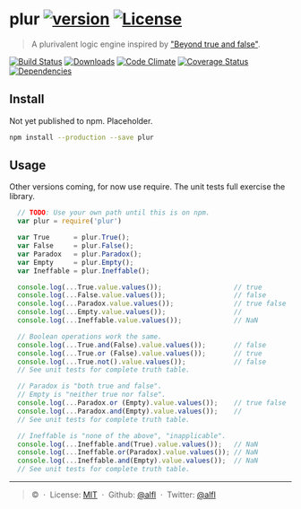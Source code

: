 # plur [![version][npm-version]][npm-url] [![License][npm-license]][license-url]

> A plurivalent logic engine inspired by ["Beyond true and false"](https://aeon.co/essays/the-logic-of-buddhist-philosophy-goes-beyond-simple-truth).

[![Build Status][travis-image]][travis-url]
[![Downloads][npm-downloads]][npm-url]
[![Code Climate][codeclimate-quality]][codeclimate-url]
[![Coverage Status][codeclimate-coverage]][codeclimate-url]
[![Dependencies][david-image]][david-url]

## Install

Not yet published to npm. Placeholder.

```bash
npm install --production --save plur
```

## Usage

Other versions coming, for now use require. The unit tests full exercise the library.

```javascript
  // TODO: Use your own path until this is on npm.
  var plur = require('plur')

  var True      = plur.True();
  var False     = plur.False();
  var Paradox   = plur.Paradox();
  var Empty     = plur.Empty();
  var Ineffable = plur.Ineffable();

  console.log(...True.value.values());                  // true
  console.log(...False.value.values());                 // false
  console.log(...Paradox.value.values());               // true false
  console.log(...Empty.value.values());                 //
  console.log(...Ineffable.value.values());             // NaN

  // Boolean operations work the same.
  console.log(...True.and(False).value.values());       // false
  console.log(...True.or (False).value.values());       // true
  console.log(...True.not().value.values());            // false
  // See unit tests for complete truth table.

  // Paradox is "both true and false".
  // Empty is "neither true nor false".
  console.log(...Paradox.or (Empty).value.values());    // true false
  console.log(...Paradox.and(Empty).value.values());    //
  // See unit tests for complete truth table.

  // Ineffable is "none of the above", "inapplicable".
  console.log(...Ineffable.and(True).value.values());   // NaN
  console.log(...Ineffable.or(Paradox).value.values()); // NaN
  console.log(...Ineffable.and(Empty).value.values());  // NaN
  // See unit tests for complete truth table.

```

----
> :copyright: [](alfl.guru) &nbsp;&middot;&nbsp;
> License: [MIT](LICENSE) &nbsp;&middot;&nbsp;
> Github: [@alfl](https://github.com/alfl) &nbsp;&middot;&nbsp;
> Twitter: [@alfl](https://twitter.com/alfl)

[license-url]: https://opensource.org/licenses/MIT

[travis-url]: https://travis-ci.org/alfl/plur
[travis-image]: https://img.shields.io/travis/alfl/plur.svg?style=flat-square

[npm-url]: https://www.npmjs.com/package/plur
[npm-license]: https://img.shields.io/npm/l/plur.svg?style=flat-square
[npm-version]: https://img.shields.io/npm/v/plur.svg?style=flat-square
[npm-downloads]: https://img.shields.io/npm/dm/plur.svg?style=flat-square

[codeclimate-url]: https://codeclimate.com/github/alfl/plur
[codeclimate-quality]: https://img.shields.io/codeclimate/github/alfl/plur.svg?style=flat-square
[codeclimate-coverage]: https://img.shields.io/codeclimate/coverage/github/alfl/plur.svg?style=flat-square

[david-url]: https://david-dm.org/alfl/plur
[david-image]: https://img.shields.io/david/alfl/plur.svg?style=flat-square
